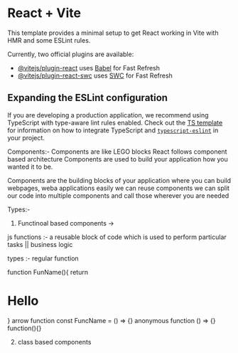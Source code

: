 # React + Vite

This template provides a minimal setup to get React working in Vite with HMR and some ESLint rules.

Currently, two official plugins are available:

- [@vitejs/plugin-react](https://github.com/vitejs/vite-plugin-react/blob/main/packages/plugin-react) uses [Babel](https://babeljs.io/) for Fast Refresh
- [@vitejs/plugin-react-swc](https://github.com/vitejs/vite-plugin-react/blob/main/packages/plugin-react-swc) uses [SWC](https://swc.rs/) for Fast Refresh

## Expanding the ESLint configuration

If you are developing a production application, we recommend using TypeScript with type-aware lint rules enabled. Check out the [TS template](https://github.com/vitejs/vite/tree/main/packages/create-vite/template-react-ts) for information on how to integrate TypeScript and [`typescript-eslint`](https://typescript-eslint.io) in your project.


Components:- Components  are like LEGO blocks
React follows component based architecture
Components are used to build your application how you wanted it to be.

Components are the building blocks of your application where you can build webpages, weba applications easily
we can reuse components
we can split our code into multiple components and call those wherever you are needed

Types:- 
1. Functinoal based components -> 

js functions :- a reusable block of code which is used to perform particular tasks || business logic

types :- 
regular function 

function FunName(){
    return <h1>Hello</h1>
}
arrow function
const FuncName = () => {}
anonymous function
() => {}
function(){}


2. class based components


